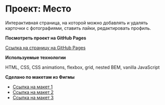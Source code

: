 # Проект: Место

Интерактивная страница, на которой можно добавлять и удалять карточки с фотографиями, ставить лайки, редактировать профиль.

**Посмотреть проект на GitHub Pages**

[Ссылка на страницу на GitHub Pages](https://irina-tim.github.io/mesto/index.html)

**Используемые технологии**

HTML, CSS, СSS animations, flexbox, grid, nested BEM, vanilla JavaScript

**Сделано по макетам из Фигмы**

- [Ссылка на макет 1](https://www.figma.com/file/2cn9N9jSkmxD84oJik7xL7/JavaScript.-Sprint-4?node-id=0%3A1)
- [Ссылка на макет 2](https://www.figma.com/file/bjyvbKKJN2naO0ucURl2Z0/JavaScript.-Sprint-5?node-id=0%3A1)
- [Ссылка на макет 3](https://www.figma.com/file/kRVLKwYG3d1HGLvh7JFWRT/JavaScript.-Sprint-6?node-id=0%3A1)
